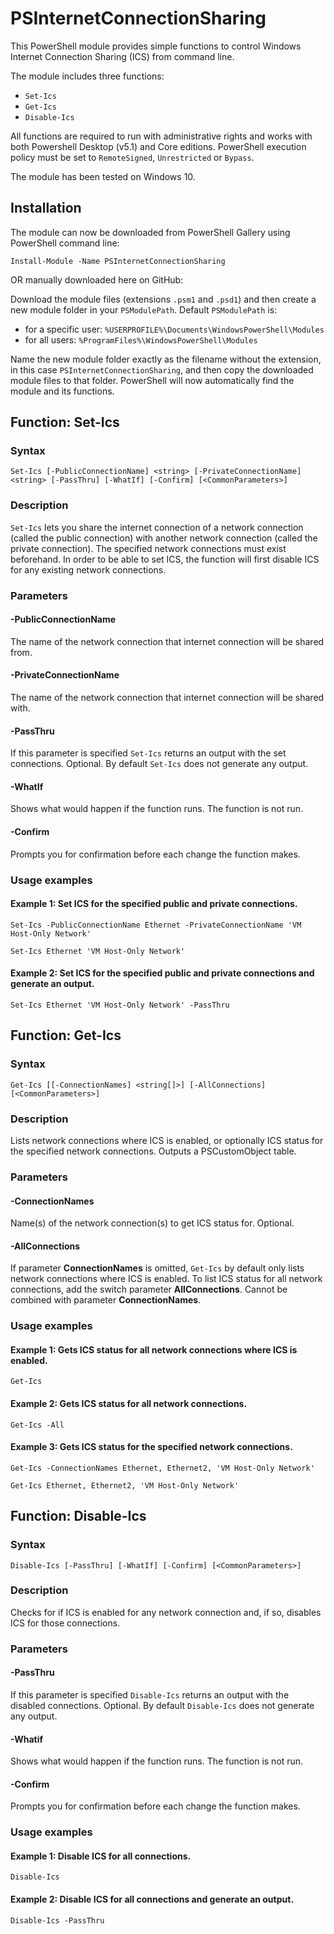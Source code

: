 # PSInternetConnectionSharing
This PowerShell module provides simple functions to control Windows Internet Connection Sharing (ICS) from command line.

The module includes three functions:
* `Set-Ics`
* `Get-Ics`
* `Disable-Ics` 

All functions are required to run with administrative rights and works with both Powershell Desktop (v5.1) and Core editions. PowerShell execution policy must be set to `RemoteSigned`, `Unrestricted` or `Bypass`.

The module has been tested on Windows 10.
## Installation
The module can now be downloaded from PowerShell Gallery using PowerShell command line:

`Install-Module -Name PSInternetConnectionSharing`

OR manually downloaded here on GitHub:

Download the module files (extensions `.psm1` and `.psd1`) and then create a new module folder in your `PSModulePath`. Default `PSModulePath` is:

- for a specific user: `%USERPROFILE%\Documents\WindowsPowerShell\Modules`
- for all users: `%ProgramFiles%\WindowsPowerShell\Modules`

Name the new module folder exactly as the filename without the extension, in this case `PSInternetConnectionSharing`, and then copy the downloaded module files to that folder. PowerShell will now automatically find the module and its functions.
## Function: Set-Ics
### Syntax
```
Set-Ics [-PublicConnectionName] <string> [-PrivateConnectionName] <string> [-PassThru] [-WhatIf] [-Confirm] [<CommonParameters>]
```
### Description
`Set-Ics` lets you share the internet connection of a network connection (called the public connection) with another network connection (called the private connection). The specified network connections must exist beforehand. In order to be able to set ICS, the function will first disable ICS for any existing network connections.
### Parameters
#### -PublicConnectionName
The name of the network connection that internet connection will be shared from.
#### -PrivateConnectionName
The name of the network connection that internet connection will be shared with.
#### -PassThru
If this parameter is specified `Set-Ics` returns an output with the set connections. Optional. By default `Set-Ics` does not generate any output.
#### -WhatIf
Shows what would happen if the function runs. The function is not run.
#### -Confirm
Prompts you for confirmation before each change the function makes.
### Usage examples
#### Example 1: Set ICS for the specified public and private connections.
`Set-Ics -PublicConnectionName Ethernet -PrivateConnectionName 'VM Host-Only Network'`

`Set-Ics Ethernet 'VM Host-Only Network'`
#### Example 2: Set ICS for the specified public and private connections and generate an output.
`Set-Ics Ethernet 'VM Host-Only Network' -PassThru`

## Function: Get-Ics
### Syntax
```
Get-Ics [[-ConnectionNames] <string[]>] [-AllConnections] [<CommonParameters>]
```
### Description
Lists network connections where ICS is enabled, or optionally ICS status for the specified network connections. Outputs a PSCustomObject table.
### Parameters
#### -ConnectionNames
Name(s) of the network connection(s) to get ICS status for. Optional.
#### -AllConnections
If parameter **ConnectionNames** is omitted, `Get-Ics` by default only lists network connections where ICS is enabled. To list ICS status for all network connections, add the switch parameter **AllConnections**.
Cannot be combined with parameter **ConnectionNames**.
### Usage examples
#### Example 1: Gets ICS status for all network connections where ICS is enabled.
`Get-Ics`
#### Example 2: Gets ICS status for all network connections.
`Get-Ics -All`
#### Example 3: Gets ICS status for the specified network connections.
`Get-Ics -ConnectionNames Ethernet, Ethernet2, 'VM Host-Only Network'`

`Get-Ics Ethernet, Ethernet2, 'VM Host-Only Network'`

## Function: Disable-Ics
### Syntax
```
Disable-Ics [-PassThru] [-WhatIf] [-Confirm] [<CommonParameters>]
```
### Description
Checks for if ICS is enabled for any network connection and, if so, disables ICS for those connections.
### Parameters
#### -PassThru
If this parameter is specified `Disable-Ics` returns an output with the disabled connections. Optional. By default `Disable-Ics` does not generate any output.
#### -Whatif
Shows what would happen if the function runs. The function is not run.
#### -Confirm
Prompts you for confirmation before each change the function makes.
### Usage examples
#### Example 1: Disable ICS for all connections.
`Disable-Ics`
#### Example 2: Disable ICS for all connections and generate an output.
`Disable-Ics -PassThru`
